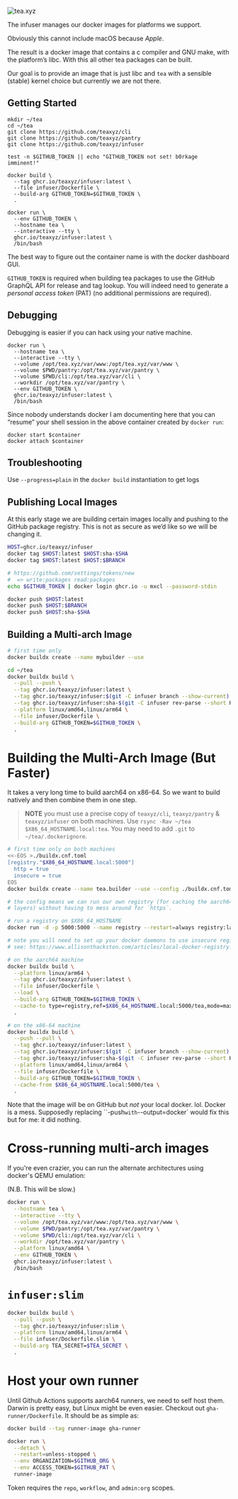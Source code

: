 ![tea.xyz](https://tea.xyz/banner.png)

The infuser manages our docker images for platforms we support.

Obviously this cannot include macOS because *Apple*.

The result is a docker image that contains a c compiler and GNU make, with the
platform’s libc. With this all other tea packages can be built.

Our goal is to provide an image that is just libc and `tea` with a sensible
(stable) kernel choice but currently we are not there.


Getting Started
---------------
    mkdir ~/tea
    cd ~/tea
    git clone https://github.com/teaxyz/cli
    git clone https://github.com/teaxyz/pantry
    git clone https://github.com/teaxyz/infuser

    test -n $GITHUB_TOKEN || echo "GITHUB_TOKEN not set! b0rkage imminent!"

    docker build \
      --tag ghcr.io/teaxyz/infuser:latest \
      --file infuser/Dockerfile \
      --build-arg GITHUB_TOKEN=$GITHUB_TOKEN \
      .

    docker run \
      --env GITHUB_TOKEN \
      --hostname tea \
      --interactive --tty \
      ghcr.io/teaxyz/infuser:latest \
      /bin/bash

The best way to figure out the container name is with the docker
dashboard GUI.

`GITHUB_TOKEN` is required when building tea packages to use the GitHub
GraphQL API for release and tag lookup. You will indeed need to generate a
*personal access token* (PAT) (no additional permissions are required).


Debugging
---------
Debugging is easier if you can hack using your native machine.

    docker run \
      --hostname tea \
      --interactive --tty \
      --volume /opt/tea.xyz/var/www:/opt/tea.xyz/var/www \
      --volume $PWD/pantry:/opt/tea.xyz/var/pantry \
      --volume $PWD/cli:/opt/tea.xyz/var/cli \
      --workdir /opt/tea.xyz/var/pantry \
      --env GITHUB_TOKEN \
      ghcr.io/teaxyz/infuser:latest \
      /bin/bash

Since nobody understands docker I am documenting here that you can
“resume” your shell session in the above container created by `docker run`:

    docker start $container
    docker attach $container


Troubleshooting
---------------
Use `--progress=plain` in the `docker build` instantiation to get logs


Publishing Local Images
-----------------------

At this early stage we are building certain images locally and pushing to
the GitHub package registry. This is not as secure as we’d like so we will be
changing it.

```sh
HOST=ghcr.io/teaxyz/infuser
docker tag $HOST:latest $HOST:sha-$SHA
docker tag $HOST:latest $HOST:$BRANCH

# https://github.com/settings/tokens/new
#  => write:packages read:packages
echo $GITHUB_TOKEN | docker login ghcr.io -u mxcl --password-stdin

docker push $HOST:latest
docker push $HOST:$BRANCH
docker push $HOST:sha-$SHA
```

Building a Multi-arch Image
---------------------------

```sh
# first time only
docker buildx create --name mybuilder --use
```

```sh
cd ~/tea
docker buildx build \
  --pull --push \
  --tag ghcr.io/teaxyz/infuser:latest \
  --tag ghcr.io/teaxyz/infuser:$(git -C infuser branch --show-current) \
  --tag ghcr.io/teaxyz/infuser:sha-$(git -C infuser rev-parse --short HEAD) \
  --platform linux/amd64,linux/arm64 \
  --file infuser/Dockerfile \
  --build-arg GITHUB_TOKEN=$GITHUB_TOKEN \
  .
```

Building the Multi-Arch Image (But Faster)
==========================================

It takes a very long time to build aarch64 on x86-64. So we want to build
natively and then combine them in one step.

> **NOTE** you must use a precise copy of `teaxyz/cli`, `teaxyz/pantry` &
> `teaxyz/infuser` on both machines.
> Use `rsync -Rav ~/tea $X86_64_HOSTNAME.local:tea`.
> You may need to add `.git` to `~/tea/.dockerignore`.

```sh
# first time only on both machines
<<-EOS >./buildx.cnf.toml
[registry."$X86_64_HOSTNAME.local:5000"]
  http = true
  insecure = true
EOS
docker buildx create --name tea.builder --use --config ./buildx.cnf.toml

# the config means we can run our own registry (for caching the aarch64
# layers) without having to mess around for `https`.
```

```sh
# run a registry on $X86_64_HOSTNAME
docker run -d -p 5000:5000 --name registry --restart=always registry:latest

# note you will need to set up your docker daemons to use insecure registries
# see: https://www.allisonthackston.com/articles/local-docker-registry.html
```

```sh
# on the aarch64 machine
docker buildx build \
  --platform linux/arm64 \
  --tag ghcr.io/teaxyz/infuser:latest \
  --file infuser/Dockerfile \
  --load \
  --build-arg GITHUB_TOKEN=$GITHUB_TOKEN \
  --cache-to type=registry,ref=$X86_64_HOSTNAME.local:5000/tea,mode=max \
  .
```

```sh
# on the x86-64 machine
docker buildx build \
  --push --pull \
  --tag ghcr.io/teaxyz/infuser:latest \
  --tag ghcr.io/teaxyz/infuser:$(git -C infuser branch --show-current) \
  --tag ghcr.io/teaxyz/infuser:sha-$(git -C infuser rev-parse --short HEAD) \
  --platform linux/amd64,linux/arm64 \
  --file infuser/Dockerfile \
  --build-arg GITHUB_TOKEN=$GITHUB_TOKEN \
  --cache-from $X86_64_HOSTNAME.local:5000/tea \
  .
```

Note that the image will be on GitHub but *not* your local docker. lol.
Docker is a mess. Supposedly replacing ``-push` with `--output=docker` would
fix this but for me: it did nothing.

Cross-running multi-arch images
===============================

If you're even crazier, you can run the alternate architectures using docker's QEMU emulation:

(N.B. This will be slow.)

```sh
docker run \
  --hostname tea \
  --interactive --tty \
  --volume /opt/tea.xyz/var/www:/opt/tea.xyz/var/www \
  --volume $PWD/pantry:/opt/tea.xyz/var/pantry \
  --volume $PWD/cli:/opt/tea.xyz/var/cli \
  --workdir /opt/tea.xyz/var/pantry \
  --platform linux/amd64 \
  --env GITHUB_TOKEN \
  ghcr.io/teaxyz/infuser:latest \
  /bin/bash
```


# `infuser:slim`

```sh
docker buildx build \
  --pull --push \
  --tag ghcr.io/teaxyz/infuser:slim \
  --platform linux/amd64,linux/arm64 \
  --file infuser/Dockerfile.slim \
  --build-arg TEA_SECRET=$TEA_SECRET \
  .
```

# Host your own runner

Until Github Actions supports aarch64 runners, we need to self host them. Darwin is pretty easy,
but Linux might be even easier. Checkout out `gha-runner/Dockerfile`. It should be as simple as:

```sh
docker build --tag runner-image gha-runner

docker run \
  --detach \
  --restart=unless-stopped \
  --env ORGANIZATION=$GITHUB_ORG \
  --env ACCESS_TOKEN=$GITHUB_PAT \
  runner-image
```

Token requires the `repo`, `workflow`, and `admin:org` scopes.
